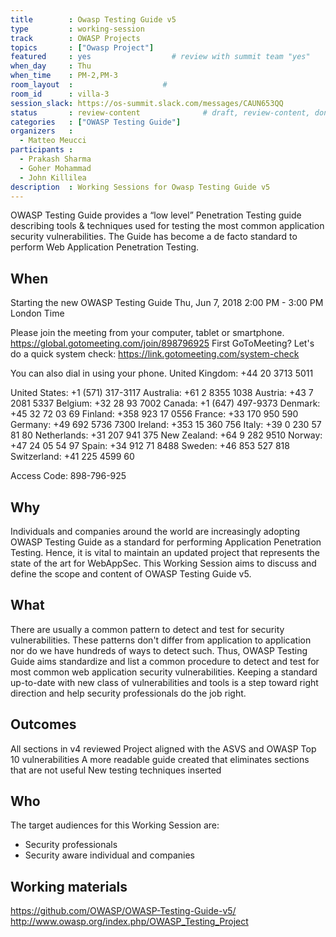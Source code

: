 ```yaml
---
title        : Owasp Testing Guide v5
type         : working-session
track        : OWASP Projects
topics       : ["Owasp Project"]
featured     : yes                  # review with summit team "yes"
when_day     : Thu
when_time    : PM-2,PM-3
room_layout  :                    #
room_id      : villa-3
session_slack: https://os-summit.slack.com/messages/CAUN653QQ
status       : review-content              # draft, review-content, done
categories   : ["OWASP Testing Guide"]
organizers   :
  - Matteo Meucci
participants :
  - Prakash Sharma
  - Goher Mohammad
  - John Killilea
description  : Working Sessions for Owasp Testing Guide v5
---
```



OWASP Testing Guide provides a “low level” Penetration Testing guide describing tools & techniques used for testing the most common application security vulnerabilities. The Guide has become a de facto standard to perform Web Application Penetration Testing.

## When

Starting the new OWASP Testing Guide 
Thu, Jun 7, 2018 2:00 PM - 3:00 PM London Time 

Please join the meeting from your computer, tablet or smartphone. 
https://global.gotomeeting.com/join/898796925 
First GoToMeeting? Let's do a quick system check: https://link.gotomeeting.com/system-check 

You can also dial in using your phone. 
United Kingdom: +44 20 3713 5011 

United States: +1 (571) 317-3117 
Australia: +61 2 8355 1038 
Austria: +43 7 2081 5337 
Belgium: +32 28 93 7002 
Canada: +1 (647) 497-9373 
Denmark: +45 32 72 03 69 
Finland: +358 923 17 0556 
France: +33 170 950 590 
Germany: +49 692 5736 7300 
Ireland: +353 15 360 756 
Italy: +39 0 230 57 81 80 
Netherlands: +31 207 941 375 
New Zealand: +64 9 282 9510 
Norway: +47 24 05 54 97 
Spain: +34 912 71 8488 
Sweden: +46 853 527 818 
Switzerland: +41 225 4599 60 

Access Code: 898-796-925 


## Why

Individuals and companies around the world are increasingly adopting OWASP Testing Guide as a standard for performing Application Penetration Testing. Hence, it is vital to maintain an updated project that represents the state of the art for WebAppSec. This Working Session aims to discuss and define the scope and content of OWASP Testing Guide v5.

## What

There are usually a common pattern to detect and test for security vulnerabilities. These patterns don't differ from application to application nor do we have hundreds of ways to detect such. Thus, OWASP Testing Guide aims standardize and list a common procedure to detect and test for most common web application security vulnerabilities. Keeping a standard up-to-date with new class of vulnerabilities and tools is a step toward right direction and help security professionals do the job right.

## Outcomes

All sections in v4 reviewed
Project aligned with the ASVS and OWASP Top 10 vulnerabilities
A more readable guide created that eliminates sections that are not useful
New testing techniques inserted

## Who

The target audiences for this Working Session are:
- Security professionals
- Security aware individual and companies

## Working materials

https://github.com/OWASP/OWASP-Testing-Guide-v5/
http://www.owasp.org/index.php/OWASP_Testing_Project

